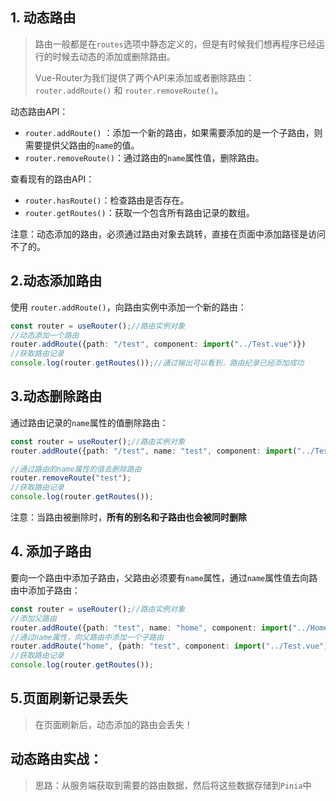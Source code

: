 ## 1. 动态路由

> 路由一般都是在`routes`选项中静态定义的，但是有时候我们想再程序已经运行的时候去动态的添加或删除路由。
>
> Vue-Router为我们提供了两个API来添加或者删除路由：`router.addRoute()` 和 `router.removeRoute()`。

动态路由API：

- `router.addRoute()` ：添加一个新的路由，如果需要添加的是一个子路由，则需要提供父路由的`name`的值。
- `router.removeRoute()`：通过路由的`name`属性值，删除路由。

查看现有的路由API：

- `router.hasRoute()`：检查路由是否存在。
- `router.getRoutes()`：获取一个包含所有路由记录的数组。

注意：动态添加的路由，必须通过路由对象去跳转，直接在页面中添加路径是访问不了的。

## 2.动态添加路由

使用 `router.addRoute()`，向路由实例中添加一个新的路由：

```ts
const router = useRouter();//路由实例对象
//动态添加一个路由
router.addRoute({path: "/test", component: import("../Test.vue")})
//获取路由记录
console.log(router.getRoutes());//通过输出可以看到，路由纪录已经添加成功
```

## 3.动态删除路由

通过路由记录的`name`属性的值删除路由：

```ts
const router = useRouter();//路由实例对象
router.addRoute({path: "/test", name: "test", component: import("../Test.vue")});

//通过路由的name属性的值去删除路由
router.removeRoute("test");
//获取路由记录
console.log(router.getRoutes());
```

注意：当路由被删除时，**所有的别名和子路由也会被同时删除**

## 4. 添加子路由

要向一个路由中添加子路由，父路由必须要有`name`属性，通过`name`属性值去向路由中添加子路由：

```ts
const router = useRouter();//路由实例对象
//添加父路由
router.addRoute({path: "test", name: "home", component: import("../Home.vue")})
//通过name属性，向父路由中添加一个子路由
router.addRoute("home", {path: "test", component: import("../Test.vue")})
//获取路由记录
console.log(router.getRoutes());
```

## 5.页面刷新记录丢失

> 在页面刷新后，动态添加的路由会丢失！



## 动态路由实战：

> 思路：从服务端获取到需要的路由数据，然后将这些数据存储到`Pinia`中
